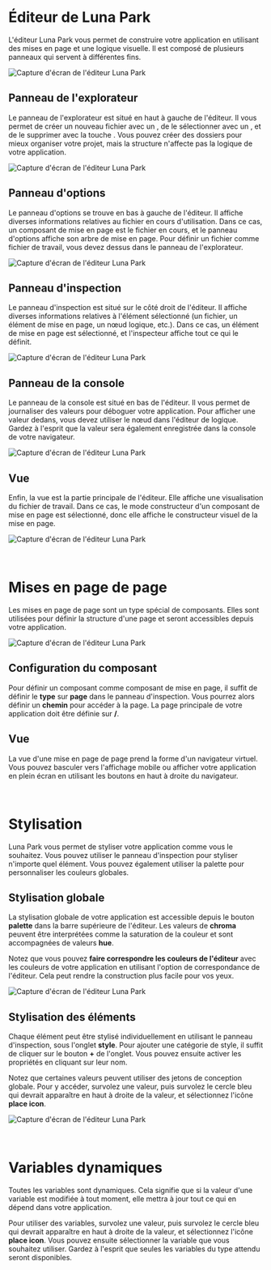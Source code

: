 # Éditeur de Luna Park

L'éditeur Luna Park vous permet de construire votre application en utilisant des mises en page et une logique visuelle. Il est composé de plusieurs panneaux qui servent à différentes fins.

![Capture d'écran de l'éditeur Luna Park](../../assets/layout-editor/luna-park-editor-assets/screen1.png)

## Panneau de l'explorateur

Le panneau de l'explorateur est situé en haut à gauche de l'éditeur. Il vous permet de créer un nouveau fichier avec un <Highlight text="clic droit"/>, de le sélectionner avec un <Highlight text="double clic"/>, et de le supprimer avec la touche <Highlight text="suppr"/>. Vous pouvez créer des dossiers pour mieux organiser votre projet, mais la structure n'affecte pas la logique de votre application.

![Capture d'écran de l'éditeur Luna Park](../../assets/layout-editor/luna-park-editor-assets/screen2.png)

## Panneau d'options

Le panneau d'options se trouve en bas à gauche de l'éditeur. Il affiche diverses informations relatives au fichier en cours d'utilisation. Dans ce cas, un composant de mise en page est le fichier en cours, et le panneau d'options affiche son arbre de mise en page. Pour définir un fichier comme fichier de travail, vous devez <Highlight text="double cliquer"/> dessus dans le panneau de l'explorateur.

![Capture d'écran de l'éditeur Luna Park](../../assets/layout-editor/luna-park-editor-assets/screen3.png)

## Panneau d'inspection

Le panneau d'inspection est situé sur le côté droit de l'éditeur. Il affiche diverses informations relatives à l'élément sélectionné (un fichier, un élément de mise en page, un nœud logique, etc.). Dans ce cas, un élément de mise en page est sélectionné, et l'inspecteur affiche tout ce qui le définit.

![Capture d'écran de l'éditeur Luna Park](../../assets/layout-editor/luna-park-editor-assets/screen4.png)

## Panneau de la console

Le panneau de la console est situé en bas de l'éditeur. Il vous permet de journaliser des valeurs pour déboguer votre application. Pour afficher une valeur dedans, vous devez utiliser le nœud <Highlight text="Log"/> dans l'éditeur de logique. Gardez à l'esprit que la valeur sera également enregistrée dans la console de votre navigateur.

![Capture d'écran de l'éditeur Luna Park](../../assets/layout-editor/luna-park-editor-assets/screen5.png)

## Vue

Enfin, la vue est la partie principale de l'éditeur. Elle affiche une visualisation du fichier de travail. Dans ce cas, le mode constructeur d'un composant de mise en page est sélectionné, donc elle affiche le constructeur visuel de la mise en page.

![Capture d'écran de l'éditeur Luna Park](../../assets/layout-editor/luna-park-editor-assets/screen6.png)

<br/>

# Mises en page de page

Les mises en page de page sont un type spécial de composants. Elles sont utilisées pour définir la structure d'une page et seront accessibles depuis votre application.

![Capture d'écran de l'éditeur Luna Park](../../assets/layout-editor/page-layouts-assets/screen1.png)

## Configuration du composant

Pour définir un composant comme composant de mise en page, il suffit de définir le **type** sur **page** dans le panneau d'inspection. Vous pourrez alors définir un **chemin** pour accéder à la page. La page principale de votre application doit être définie sur **/**.

## Vue

La vue d'une mise en page de page prend la forme d'un navigateur virtuel. Vous pouvez basculer vers l'affichage mobile ou afficher votre application en plein écran en utilisant les boutons en haut à droite du navigateur.

<br/>

# Stylisation

Luna Park vous permet de styliser votre application comme vous le souhaitez. Vous pouvez utiliser le panneau d'inspection pour styliser n'importe quel élément. Vous pouvez également utiliser la palette pour personnaliser les couleurs globales.

## Stylisation globale

La stylisation globale de votre application est accessible depuis le bouton **palette** dans la barre supérieure de l'éditeur. Les valeurs de **chroma** peuvent être interprétées comme la saturation de la couleur et sont accompagnées de valeurs **hue**.

Notez que vous pouvez **faire correspondre les couleurs de l'éditeur** avec les couleurs de votre application en utilisant l'option de correspondance de l'éditeur. Cela peut rendre la construction plus facile pour vos yeux.

![Capture d'écran de l'éditeur Luna Park](../../assets/layout-editor/styling-assets/screen1.png)

## Stylisation des éléments

Chaque élément peut être stylisé individuellement en utilisant le panneau d'inspection, sous l'onglet **style**. Pour ajouter une catégorie de style, il suffit de cliquer sur le bouton **+** de l'onglet. Vous pouvez ensuite activer les propriétés en cliquant sur leur nom.

Notez que certaines valeurs peuvent utiliser des jetons de conception globale. Pour y accéder, survolez une valeur, puis survolez le cercle bleu qui devrait apparaître en haut à droite de la valeur, et sélectionnez l'icône **place icon**.

![Capture d'écran de l'éditeur Luna Park](../../assets/layout-editor/styling-assets/screen2.png)

<br/>

# Variables dynamiques

Toutes les variables sont dynamiques. Cela signifie que si la valeur d'une variable est modifiée à tout moment, elle mettra à jour tout ce qui en dépend dans votre application.

Pour utiliser des variables, survolez une valeur, puis survolez le cercle bleu qui devrait apparaître en haut à droite de la valeur, et sélectionnez l'icône **place icon**. Vous pouvez ensuite sélectionner la variable que vous souhaitez utiliser. Gardez à l'esprit que seules les variables du type attendu seront disponibles.
